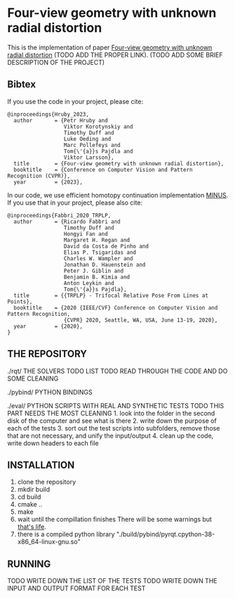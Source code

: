 # Four-view geometry with unknown radial distortion

This is the implementation of paper [Four-view geometry with unknown radial distortion](https://www.youtube.com/watch?v=TnlPtaPxXfc) (TODO ADD THE PROPER LINK). (TODO ADD SOME BRIEF DESCRIPTION OF THE PROJECT)

## Bibtex
If you use the code in your project, please cite:
```
@inproceedings{Hruby_2023,
  author       = {Petr Hruby and
                  Viktor Korotynskiy and
                  Timothy Duff and
                  Luke Oeding and
                  Marc Pollefeys and
                  Tom{\'{a}}s Pajdla and
                  Viktor Larsson},
  title        = {Four-view geometry with unknown radial distortion},
  booktitle    = {Conference on Computer Vision and Pattern Recognition (CVPR)},
  year         = {2023},

```

In our code, we use efficient homotopy continuation implementation [MINUS](https://github.com/rfabbri/minus). If you use that in your project, please also cite:

```
@inproceedings{Fabbri_2020_TRPLP,
  author       = {Ricardo Fabbri and
                  Timothy Duff and
                  Hongyi Fan and
                  Margaret H. Regan and
                  David da Costa de Pinho and
                  Elias P. Tsigaridas and
                  Charles W. Wampler and
                  Jonathan D. Hauenstein and
                  Peter J. Giblin and
                  Benjamin B. Kimia and
                  Anton Leykin and
                  Tom{\'{a}}s Pajdla},
  title        = {{TRPLP} - Trifocal Relative Pose From Lines at Points},
  booktitle    = {2020 {IEEE/CVF} Conference on Computer Vision and Pattern Recognition,
                  {CVPR} 2020, Seattle, WA, USA, June 13-19, 2020},
  year         = {2020},
}
```


## THE REPOSITORY

./rqt/	THE SOLVERS
	TODO LIST
	TODO READ THROUGH THE CODE AND DO SOME CLEANING

./pybind/ PYTHON BINDINGS

./eval/	PYTHON SCRIPTS WITH REAL AND SYNTHETIC TESTS
	TODO THIS PART NEEDS THE MOST CLEANING
	1. look into the folder in the second disk of the computer and see what is there
	2. write down the purpose of each of the tests
	3. sort out the test scripts into subfolders, remove those that are not necessary, and unify the input/output
	4. clean up the code, write down headers to each file


## INSTALLATION

1. clone the repository
2. mkdir build
3. cd build
4. cmake ..
5. make
6. wait until the compillation finishes There will be some warnings but [that's life](https://www.youtube.com/watch?v=TnlPtaPxXfc).
7. there is a compiled python library "./build/pybind/pyrqt.cpython-38-x86_64-linux-gnu.so"


## RUNNING

TODO WRITE DOWN THE LIST OF THE TESTS
TODO WRITE DOWN THE INPUT AND OUTPUT FORMAT FOR EACH TEST



